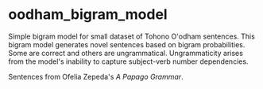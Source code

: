 # oodham_bigram_model
Simple bigram model for small dataset of Tohono O'odham sentences.
This bigram model generates novel sentences based on bigram probabilities. Some are correct and others are ungrammatical.
Ungrammaticity arises from the model's inability to capture subject-verb number dependencies.

Sentences from Ofelia Zepeda's _A Papago Grammar_.
